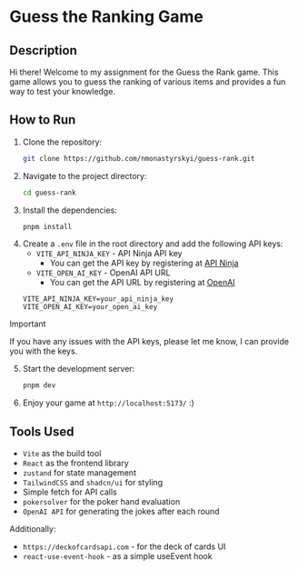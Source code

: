 # Guess the Ranking Game

## Description
Hi there! Welcome to my assignment for the Guess the Rank game. This game allows you to guess the ranking of various items and provides a fun way to test your knowledge.

## How to Run
1. Clone the repository:
    ```sh
    git clone https://github.com/nmonastyrskyi/guess-rank.git
    ```
2. Navigate to the project directory:
    ```sh
    cd guess-rank
    ```
3. Install the dependencies:
    ```sh
    pnpm install
    ```
4. Create a `.env` file in the root directory and add the following API keys:
    - `VITE_API_NINJA_KEY` - API Ninja API key
      - You can get the API key by registering at [API Ninja](https://api-ninjas.com/)
    - `VITE_OPEN_AI_KEY` - OpenAI API URL
      - You can get the API URL by registering at [OpenAI](https://platform.openai.com/)
    ```env
    VITE_API_NINJA_KEY=your_api_ninja_key
    VITE_OPEN_AI_KEY=your_open_ai_key
    ```
> [!IMPORTANT]
If you have any issues with the API keys, please let me know, I can provide you with the keys.

5. Start the development server:
    ```sh
    pnpm dev
    ```
6. Enjoy your game at `http://localhost:5173/` :)

## Tools Used
- `Vite` as the build tool
- `React` as the frontend library
- `zustand` for state management
- `TailwindCSS` and `shadcn/ui` for styling
- Simple fetch for API calls
- `pokersolver` for the poker hand evaluation
- `OpenAI API` for generating the jokes after each round

Additionally:
- `https://deckofcardsapi.com` - for the deck of cards UI
- `react-use-event-hook` - as a simple useEvent hook